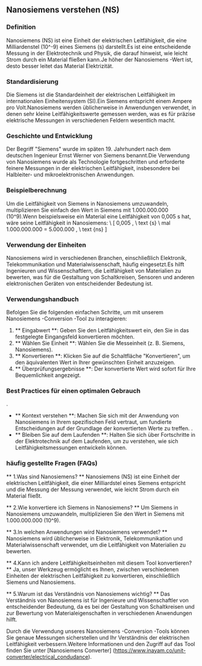 ## Nanosiemens verstehen (NS)

### Definition
Nanosiemens (NS) ist eine Einheit der elektrischen Leitfähigkeit, die eine Milliardenstel (10^-9) eines Siemens (s) darstellt.Es ist eine entscheidende Messung in der Elektrotechnik und Physik, die darauf hinweist, wie leicht Strom durch ein Material fließen kann.Je höher der Nanosiemens -Wert ist, desto besser leitet das Material Elektrizität.

### Standardisierung
Die Siemens ist die Standardeinheit der elektrischen Leitfähigkeit im internationalen Einheitensystem (SI).Ein Siemens entspricht einem Ampere pro Volt.Nanosiemens werden üblicherweise in Anwendungen verwendet, in denen sehr kleine Leitfähigkeitswerte gemessen werden, was es für präzise elektrische Messungen in verschiedenen Feldern wesentlich macht.

### Geschichte und Entwicklung
Der Begriff "Siemens" wurde im späten 19. Jahrhundert nach dem deutschen Ingenieur Ernst Werner von Siemens benannt.Die Verwendung von Nanosiemens wurde als Technologie fortgeschritten und erforderte feinere Messungen in der elektrischen Leitfähigkeit, insbesondere bei Halbleiter- und mikroelektronischen Anwendungen.

### Beispielberechnung
Um die Leitfähigkeit von Siemens in Nanosiemens umzuwandeln, multiplizieren Sie einfach den Wert in Siemens mit 1.000.000.000 (10^9).Wenn beispielsweise ein Material eine Leitfähigkeit von 0,005 s hat, wäre seine Leitfähigkeit in Nanosiemens:
\ [
0,005 \, \ text {s} \ mal 1.000.000.000 = 5.000.000 \, \ text {ns}
\]

### Verwendung der Einheiten
Nanosiemens wird in verschiedenen Branchen, einschließlich Elektronik, Telekommunikation und Materialwissenschaft, häufig eingesetzt.Es hilft Ingenieuren und Wissenschaftlern, die Leitfähigkeit von Materialien zu bewerten, was für die Gestaltung von Schaltkreisen, Sensoren und anderen elektronischen Geräten von entscheidender Bedeutung ist.

### Verwendungshandbuch
Befolgen Sie die folgenden einfachen Schritte, um mit unserem Nanosiemens -Conversion -Tool zu interagieren:
1. ** Eingabwert **: Geben Sie den Leitfähigkeitswert ein, den Sie in das festgelegte Eingangsfeld konvertieren möchten.
2. ** Wählen Sie Einheit **: Wählen Sie die Messeinheit (z. B. Siemens, Nanosiemens).
3. ** Konvertieren **: Klicken Sie auf die Schaltfläche "Konvertieren", um den äquivalenten Wert in Ihrer gewünschten Einheit anzuzeigen.
4. ** Überprüfungsergebnisse **: Der konvertierte Wert wird sofort für Ihre Bequemlichkeit angezeigt.

### Best Practices für einen optimalen Gebrauch
.
- ** Kontext verstehen **: Machen Sie sich mit der Anwendung von Nanosiemens in Ihrem spezifischen Feld vertraut, um fundierte Entscheidungen auf der Grundlage der konvertierten Werte zu treffen.
.
- ** Bleiben Sie auf dem Laufenden **: Halten Sie sich über Fortschritte in der Elektrotechnik auf dem Laufenden, um zu verstehen, wie sich Leitfähigkeitsmessungen entwickeln können.

### häufig gestellte Fragen (FAQs)

** 1.Was sind Nanosiemens? **
Nanosiemens (NS) ist eine Einheit der elektrischen Leitfähigkeit, die einer Milliardstel eines Siemens entspricht und die Messung der Messung verwendet, wie leicht Strom durch ein Material fließt.

** 2.Wie konvertiere ich Siemens in Nanosiemens? **
Um Siemens in Nanosiemens umzuwandeln, multiplizieren Sie den Wert in Siemens mit 1.000.000.000 (10^9).

** 3.In welchen Anwendungen wird Nanosiemens verwendet? **
Nanosiemens wird üblicherweise in Elektronik, Telekommunikation und Materialwissenschaft verwendet, um die Leitfähigkeit von Materialien zu bewerten.

** 4.Kann ich andere Leitfähigkeitseinheiten mit diesem Tool konvertieren? **
Ja, unser Werkzeug ermöglicht es Ihnen, zwischen verschiedenen Einheiten der elektrischen Leitfähigkeit zu konvertieren, einschließlich Siemens und Nanosiemens.

** 5.Warum ist das Verständnis von Nanosiemens wichtig? **
Das Verständnis von Nanosiemens ist für Ingenieure und Wissenschaftler von entscheidender Bedeutung, da es bei der Gestaltung von Schaltkreisen und zur Bewertung von Materialeigenschaften in verschiedenen Anwendungen hilft.

Durch die Verwendung unseres Nanosiemens -Conversion -Tools können Sie genaue Messungen sicherstellen und Ihr Verständnis der elektrischen Leitfähigkeit verbessern.Weitere Informationen und den Zugriff auf das Tool finden Sie unter [Nanosiemens Converter] (https://www.inayam.co/unit-converter/electrical_condudance).